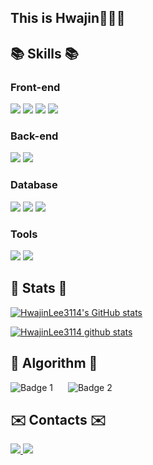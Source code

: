 ## This is Hwajin👩🏻‍💻

<h2>📚 Skills 📚</h2>

<div>
  <div>
    <h3>Front-end</h3>
    <img src="https://img.shields.io/badge/HTML5-E34F26?style=flat-square&logo=html5&logoColor=white"/>
    <img src="https://img.shields.io/badge/CSS-1572B6?style=flat-square&logo=css3&logoColor=white"/>
    <img src="https://img.shields.io/badge/JavaScript-F7DF1E?style=flat-square&logo=javascript&logoColor=white"/>
    <img src="https://img.shields.io/badge/React-61DAFB?style=flat-square&logo=React&logoColor=white"/>
  </div>
  <h3>Back-end</h3>
  <img src="https://img.shields.io/badge/Java-007396?style=flat-square&logo=java&logoColor=white"/>
  <img src="https://img.shields.io/badge/Spring-6DB33F?style=flat-square&logo=spring&logoColor=white"/>
</div>
<div>
  <h3>Database</h3>
  <img src="https://img.shields.io/badge/oracle-F80000?style=flat-square&logo=oracle&logoColor=white"/> 
  <img src="https://img.shields.io/badge/mysql-4479A1?style=flat-square&logo=mysql&logoColor=white"/> 
  <img src="https://img.shields.io/badge/mariaDB-003545?style=flat-square&logo=mariaDB&logoColor=white"/> 
</div>
<div>
  <h3>Tools</h3>
  <img src="https://img.shields.io/badge/github-181717?style=flat-square&logo=github&logoColor=white"/>
  <img src="https://img.shields.io/badge/git-F05032?style=flat-square&logo=git&logoColor=white"/>
</div>

<!--[![Hits](https://hits.seeyoufarm.com/api/count/incr/badge.svg?url=https%3A%2F%2Fgithub.com%2FHwajinLee3114&count_bg=%23555555&title_bg=%23555555&icon=&icon_color=%23E7E7E7&title=views&edge_flat=false)](https://hits.seeyoufarm.com)-->

<h2>🌿 Stats 🌿</h2>

[![HwajinLee3114's GitHub stats](https://github-readme-stats.vercel.app/api?username=HwajinLee3114)](https://github.com/HwajinLee3114/github-readme-stats)

[![HwajinLee3114 github stats](https://github-readme-stats.vercel.app/api/top-langs/?username=HwajinLee3114&show_icons=true&hide_border=true&title_color=004386&icon_color=004386&layout=compact)](https://github.com/HwajinLee3114)

<h2>👾 Algorithm 👾</h2>

<div>
  <img src="http://mazassumnida.wtf/api/v2/generate_badge?boj=hwajin3114" alt="Badge 1" style="margin-right: 20px;">
  <img src="http://mazandi.herokuapp.com/api?handle=hwajin3114&theme=warm" alt="Badge 2">
</div>

<h2>✉️ Contacts ✉️</h2>

<div>
  <!--<a href="https://twitter.com/ihwajin3114">
    <img src="https://img.shields.io/badge/@ihwajin3114-1DA1F2?style=flat&logo=Twitter&logoColor=white"/>
  </a>-->
  <a href="mailto:jamong@kakao.com">
    <img src="https://img.shields.io/badge/jamong@kakao.com-FFCD00?style=flat&logo=KakaoTalk&logoColor=white"/>
  </a>
  <a href="mailto:hwajin3114@gmail.com">
    <img src="https://img.shields.io/badge/hwajin3114@gmail.com-EA4335?style=flat&logo=Gmail&logoColor=white"/>
  </a>
</div>
<!--   <img src="https://img.shields.io/badge/ihwajin3114-655D8A?style=flat&logo=Bloglovin&logoColor=#000000"/> -->
